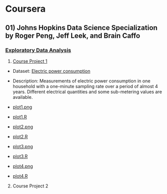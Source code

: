 # Coursera
## 01) Johns Hopkins Data Science Specialization by Roger Peng, Jeff Leek, and Brain Caffo
### [Exploratory Data Analysis](https://github.com/jemc36/Coursera/tree/master/Johns%20Hopkins%20Data%20Science/04%20Exploratory%20Data%20Analysis)

1. [Course Project 1](https://github.com/jemc36/Coursera/tree/master/Johns%20Hopkins%20Data%20Science/04%20Exploratory%20Data%20Analysis/Course%20Project%201)
* Dataset: [Electric power consumption](https://archive.ics.uci.edu/ml/datasets/Individual+household+electric+power+consumption)
* Description: Measurements of electric power consumption in one household with a one-minute sampling rate over a period of almost 4 years. Different electrical quantities and some sub-metering values are available.

* [plot1.png](https://github.com/jemc36/Coursera/blob/master/Johns%20Hopkins%20Data%20Science/04%20Exploratory%20Data%20Analysis/Course%20Project%201/plot1.png)
* [plot1.R](https://github.com/jemc36/Coursera/blob/master/Johns%20Hopkins%20Data%20Science/04%20Exploratory%20Data%20Analysis/Course%20Project%201/plot1.R)
* [plot2.png](https://github.com/jemc36/Coursera/blob/master/Johns%20Hopkins%20Data%20Science/04%20Exploratory%20Data%20Analysis/Course%20Project%201/plot2.png)
* [plot2.R](https://github.com/jemc36/Coursera/blob/master/Johns%20Hopkins%20Data%20Science/04%20Exploratory%20Data%20Analysis/Course%20Project%201/plot2.R)
* [plot3.png](https://github.com/jemc36/Coursera/blob/master/Johns%20Hopkins%20Data%20Science/04%20Exploratory%20Data%20Analysis/Course%20Project%201/plot3.png)
* [plot3.R](https://github.com/jemc36/Coursera/blob/master/Johns%20Hopkins%20Data%20Science/04%20Exploratory%20Data%20Analysis/Course%20Project%201/plot3.R)
* [plot4.png](https://github.com/jemc36/Coursera/blob/master/Johns%20Hopkins%20Data%20Science/04%20Exploratory%20Data%20Analysis/Course%20Project%201/plot4.png)
* [plot4.R](https://github.com/jemc36/Coursera/blob/master/Johns%20Hopkins%20Data%20Science/04%20Exploratory%20Data%20Analysis/Course%20Project%201/plot4.R)

2. Course Project 2

